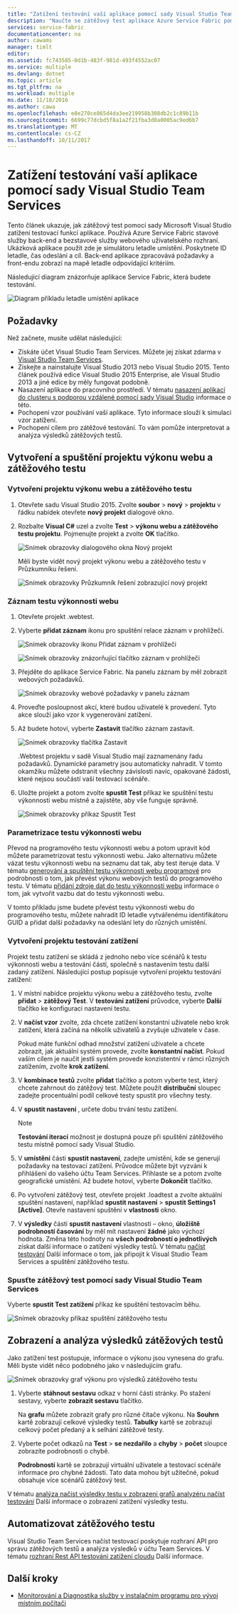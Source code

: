 ```yaml
---
title: "Zatížení testování vaší aplikace pomocí sady Visual Studio Team Services | Microsoft Docs"
description: "Naučte se zátěžový test aplikace Azure Service Fabric pomocí Visual Studio Team Services."
services: service-fabric
documentationcenter: na
author: cawams
manager: timlt
editor: 
ms.assetid: fc743585-0d1b-483f-981d-493f4552ac07
ms.service: multiple
ms.devlang: dotnet
ms.topic: article
ms.tgt_pltfrm: na
ms.workload: multiple
ms.date: 11/18/2016
ms.author: cawa
ms.openlocfilehash: e8e270ce865d4da3ee219958b308db2c1c89b11b
ms.sourcegitcommit: 6699c77dcbd5f8a1a2f21fba3d0a0005ac9ed6b7
ms.translationtype: MT
ms.contentlocale: cs-CZ
ms.lasthandoff: 10/11/2017
---
```

# <a name="load-test-your-application-by-using-visual-studio-team-services"></a>Zatížení testování vaší aplikace pomocí sady Visual Studio Team Services
Tento článek ukazuje, jak zátěžový test pomocí sady Microsoft Visual Studio zatížení testovací funkcí aplikace. Používá Azure Service Fabric stavové služby back-end a bezstavové služby webového uživatelského rozhraní. Ukázková aplikace použít zde je simulátoru letadle umístění. Poskytnete ID letadle, čas odeslání a cíl. Back-end aplikace zpracovává požadavky a front-endu zobrazí na mapě letadle odpovídající kritériím.

Následující diagram znázorňuje aplikace Service Fabric, která budete testování.

![Diagram příkladu letadle umístění aplikace][0]

## <a name="prerequisites"></a>Požadavky
Než začnete, musíte udělat následující:

* Získáte účet Visual Studio Team Services. Můžete jej získat zdarma v [Visual Studio Team Services](https://www.visualstudio.com).
* Získejte a nainstalujte Visual Studio 2013 nebo Visual Studio 2015. Tento článek používá edice Visual Studio 2015 Enterprise, ale Visual Studio 2013 a jiné edice by měly fungovat podobně.
* Nasazení aplikace do pracovního prostředí. V tématu [nasazení aplikací do clusteru s podporou vzdálené pomocí sady Visual Studio](service-fabric-publish-app-remote-cluster.md) informace o této.
* Pochopení vzor používání vaší aplikace. Tyto informace slouží k simulaci vzor zatížení.
* Pochopení cílem pro zátěžové testování. To vám pomůže interpretovat a analýza výsledků zátěžových testů.

## <a name="create-and-run-the-web-performance-and-load-test-project"></a>Vytvoření a spuštění projektu výkonu webu a zátěžového testu
### <a name="create-a-web-performance-and-load-test-project"></a>Vytvoření projektu výkonu webu a zátěžového testu
1. Otevřete sadu Visual Studio 2015. Zvolte **soubor** > **nový** > **projektu** v řádku nabídek otevřete **nový projekt** dialogové okno.
2. Rozbalte **Visual C#** uzel a zvolte **Test** > **výkonu webu a zátěžového testu projektu**. Pojmenujte projekt a zvolte **OK** tlačítko.

    ![Snímek obrazovky dialogového okna Nový projekt][1]

    Měli byste vidět nový projekt výkonu webu a zátěžového testu v Průzkumníku řešení.

    ![Snímek obrazovky Průzkumník řešení zobrazující nový projekt][2]

### <a name="record-a-web-performance-test"></a>Záznam testu výkonnosti webu
1. Otevřete projekt .webtest.
2. Vyberte **přidat záznam** ikonu pro spuštění relace záznam v prohlížeči.

    ![Snímek obrazovky ikonu Přidat záznam v prohlížeči][3]

    ![Snímek obrazovky znázorňující tlačítko záznam v prohlížeči][4]
3. Přejděte do aplikace Service Fabric. Na panelu záznam by měl zobrazit webových požadavků.

    ![Snímek obrazovky webové požadavky v panelu záznam][5]
4. Proveďte posloupnost akcí, které budou uživatelé k provedení. Tyto akce slouží jako vzor k vygenerování zatížení.
5. Až budete hotoví, vyberte **Zastavit** tlačítko záznam zastavit.

    ![Snímek obrazovky tlačítka Zastavit][6]

    .Webtest projektu v sadě Visual Studio mají zaznamenány řadu požadavků. Dynamické parametry jsou automaticky nahradit. V tomto okamžiku můžete odstranit všechny závislosti navíc, opakované žádosti, které nejsou součástí vaší testovací scénáře.
6. Uložte projekt a potom zvolte **spustit Test** příkaz ke spuštění testu výkonnosti webu místně a zajistěte, aby vše funguje správně.

    ![Snímek obrazovky příkaz Spustit Test][7]

### <a name="parameterize-the-web-performance-test"></a>Parametrizace testu výkonnosti webu
Převod na programového testu výkonnosti webu a potom upravit kód můžete parametrizovat testu výkonnosti webu. Jako alternativu můžete vázat testu výkonnosti webu na seznamu dat tak, aby test iteruje data. V tématu [generování a spuštění testu výkonnosti webu programové](https://msdn.microsoft.com/library/ms182552.aspx) pro podrobnosti o tom, jak převést výkonu webových testů do programového testu. V tématu [přidání zdroje dat do testu výkonnosti webu](https://msdn.microsoft.com/library/ms243142.aspx) informace o tom, jak vytvořit vazbu dat do testu výkonnosti webu.

V tomto příkladu jsme budete převést testu výkonnosti webu do programového testu, můžete nahradit ID letadle vytvářenému identifikátoru GUID a přidat další požadavky na odeslání lety do různých umístění.

### <a name="create-a-load-test-project"></a>Vytvoření projektu testování zatížení
Projekt testu zatížení se skládá z jednoho nebo více scénářů k testu výkonnosti webu a testování částí, společně s nastavením testu další zadaný zatížení. Následující postup popisuje vytvoření projektu testování zatížení:

1. V místní nabídce projektu výkonu webu a zátěžového testu, zvolte **přidat** > **zátěžový Test**. V **testování zatížení** průvodce, vyberte **Další** tlačítko ke konfiguraci nastavení testu.
2. V **načíst vzor** zvolte, zda chcete zatížení konstantní uživatele nebo krok zatížení, která začíná na několik uživatelů a zvyšuje uživatele v čase.

    Pokud máte funkční odhad množství zatížení uživatele a chcete zobrazit, jak aktuální systém provede, zvolte **konstantní načíst**. Pokud vaším cílem je naučit jestli systém provede konzistentní v rámci různých zatížením, zvolte **krok zatížení**.
3. V **kombinace testů** zvolte **přidat** tlačítko a potom vyberte test, který chcete zahrnout do zátěžový test. Můžete použít **distribuční** sloupec zadejte procentuální podíl celkové testy spustit pro všechny testy.
4. V **spustit nastavení** , určete dobu trvání testu zatížení.

   > [!NOTE]
   > **Testování iterací** možnost je dostupná pouze při spuštění zátěžového testu místně pomocí sady Visual Studio.
   >
   >
5. V **umístění** části **spustit nastavení**, zadejte umístění, kde se generují požadavky na testovací zatížení. Průvodce můžete být vyzváni k přihlášení do vašeho účtu Team Services. Přihlaste se a potom zvolte geografické umístění. Až budete hotoví, vyberte **Dokončit** tlačítko.
6. Po vytvoření zátěžový test, otevřete projekt .loadtest a zvolte aktuální spuštění nastavení, například **spustit nastavení** > **spustit Settings1 [Active]**. Otevře nastavení spuštění v **vlastnosti** okno.
7. V **výsledky** části **spustit nastavení** vlastnosti – okno, **úložiště podrobností časování** by měl mít nastavení **žádné** jako výchozí hodnota. Změna této hodnoty na **všech podrobností o jednotlivých** získat další informace o zatížení výsledky testů. V tématu [načíst testování](https://www.visualstudio.com/load-testing.aspx) Další informace o tom, jak připojit k Visual Studio Team Services a spuštění zátěžového testu.

### <a name="run-the-load-test-by-using-visual-studio-team-services"></a>Spusťte zátěžový test pomocí sady Visual Studio Team Services
Vyberte **spustit Test zatížení** příkaz ke spuštění testovacím běhu.

![Snímek obrazovky příkaz spuštění zátěžového testu][8]

## <a name="view-and-analyze-the-load-test-results"></a>Zobrazení a analýza výsledků zátěžových testů
Jako zatížení test postupuje, informace o výkonu jsou vynesena do grafu. Měli byste vidět něco podobného jako v následujícím grafu.

![Snímek obrazovky graf výkonu pro výsledků zátěžového testu][9]

1. Vyberte **stáhnout sestavu** odkaz v horní části stránky. Po stažení sestavy, vyberte **zobrazit sestavu** tlačítko.

    Na **grafu** můžete zobrazit grafy pro různé čítače výkonu. Na **Souhrn** kartě zobrazují celkové výsledky testů. **Tabulky** kartě se zobrazují celkový počet předaný a k selhání zátěžové testy.
2. Vyberte počet odkazů na **Test** > **se nezdařilo** a **chyby** > **počet** sloupce zobrazíte podrobnosti o chybě.

    **Podrobností** kartě se zobrazují virtuální uživatele a testovací scénáře informace pro chybné žádosti. Tato data mohou být užitečné, pokud obsahuje více scénářů zátěžový test.

V tématu [analýza načíst výsledky testu v zobrazení grafů analyzéru načíst testování](https://www.visualstudio.com/load-testing.aspx) Další informace o zobrazení zatížení výsledky testu.

## <a name="automate-your-load-test"></a>Automatizovat zátěžového testu
Visual Studio Team Services načíst testovací poskytuje rozhraní API pro správu zátěžových testů a analýza výsledků v účtu Team Services. V tématu [rozhraní Rest API testování zatížení cloudu](http://blogs.msdn.com/b/visualstudioalm/archive/2014/11/03/cloud-load-testing-rest-apis-are-here.aspx) Další informace.

## <a name="next-steps"></a>Další kroky
* [Monitorování a Diagnostika služby v instalačním programu pro vývoj místním počítači](service-fabric-diagnostics-how-to-monitor-and-diagnose-services-locally.md)

[0]: ./media/service-fabric-vso-load-test/OverviewDiagram.png
[1]: ./media/service-fabric-vso-load-test/NewProjectDialog.png
[2]: ./media/service-fabric-vso-load-test/Project.png
[3]: ./media/service-fabric-vso-load-test/AddRecording.png
[4]: ./media/service-fabric-vso-load-test/AddRecording2.png
[5]: ./media/service-fabric-vso-load-test/ActionSequence.png
[6]: ./media/service-fabric-vso-load-test/StopRecording.png
[7]: ./media/service-fabric-vso-load-test/RunTest.png
[8]: ./media/service-fabric-vso-load-test/RunTest2.png
[9]: ./media/service-fabric-vso-load-test/Graph.png
